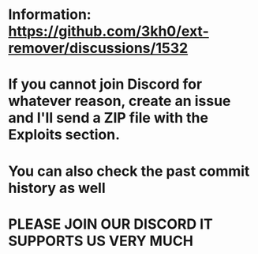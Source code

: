 # Information: https://github.com/3kh0/ext-remover/discussions/1532 
# If you cannot join Discord for whatever reason, create an issue and I'll send a ZIP file with the Exploits section.
# You can also check the past commit history as well

# PLEASE JOIN OUR DISCORD IT SUPPORTS US VERY MUCH
